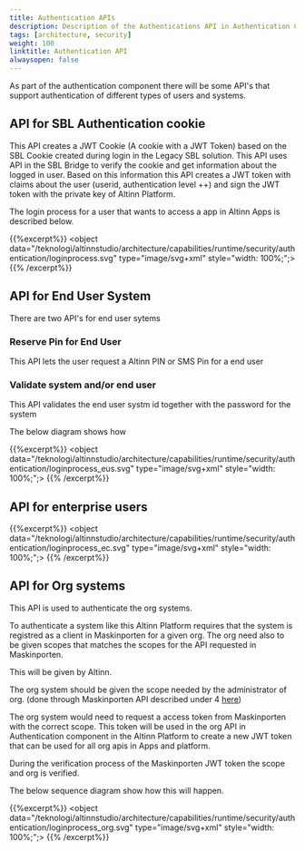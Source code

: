 ```yaml
---
title: Authentication APIs
description: Description of the Authentications API in Authentication Component
tags: [architecture, security]
weight: 100
linktitle: Authentication API
alwaysopen: false
---
```


As part of the authentication component there will be some API's that support authentication of different types of users and systems. 

## API for SBL Authentication cookie
This API creates a JWT Cookie (A cookie with a JWT Token) based on the SBL Cookie created during login in the Legacy SBL solution. This API uses API in the SBL Bridge to verify the cookie
and get information about the logged in user. Based on this information this API creates a JWT token with claims about the user (userid, authentication level ++) and sign the JWT token with
the private key of Altinn Platform.

The login process for a user that wants to access a app in Altinn Apps is described below.

{{%excerpt%}}
<object data="/teknologi/altinnstudio/architecture/capabilities/runtime/security/authentication/loginprocess.svg" type="image/svg+xml" style="width: 100%;";></object>
{{% /excerpt%}}


## API for End User System
There are two API's for end user sytems

### Reserve Pin for End User
This API lets the user request a Altinn PIN or SMS Pin for a end user 

### Validate system and/or end user
This API validates the end user systm id together with the password for the system 


The below diagram shows how

{{%excerpt%}}
<object data="/teknologi/altinnstudio/architecture/capabilities/runtime/security/authentication/loginprocess_eus.svg" type="image/svg+xml" style="width: 100%;";></object>
{{% /excerpt%}}

## API for enterprise users

{{%excerpt%}}
<object data="/teknologi/altinnstudio/architecture/capabilities/runtime/security/authentication/loginprocess_ec.svg" type="image/svg+xml" style="width: 100%;";></object>
{{% /excerpt%}}

## API for Org systems
This API is used to authenticate the org systems. 

To authenticate a system like this Altinn Platform requires that the system is registred as a client in Maskinporten for a given org.
The org need also to be given scopes that matches the scopes for the API requested in Maskinporten. 

This will be given by Altinn. 

The org system should be given the scope needed by the administrator of org. (done through Maskinporten API described under 4 [here](https://difi.github.io/idporten-oidc-dokumentasjon/oidc_guide_maskinporten.html#4-konfigurere-oauth2-klient))

The org system would need to request a access token from Maskinporten with the correct scope.
This token will be used in the org API in Authentication component in the Altinn Platform
to create a new JWT token that can be used for all org apis in Apps and platform.

During the verification process of the Maskinporten JWT token the scope and org is verified.

The below sequence diagram show how this will happen.

{{%excerpt%}}
<object data="/teknologi/altinnstudio/architecture/capabilities/runtime/security/authentication/loginprocess_org.svg" type="image/svg+xml" style="width: 100%;";></object>
{{% /excerpt%}}